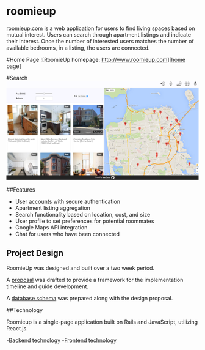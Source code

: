 # roomieup

[roomieup.com][roomieup] is a web application for users to find living spaces based on mutual interest. Users can search through apartment listings and indicate their interest.  Once the number of interested users matches the number of available bedrooms, in a listing, the users are connected.

#Home Page
![RoomieUp homepage: http://www.roomieup.com][home page]

#Search
![Roomieup search:][search]

##Features

- User accounts with secure authentication
- Apartment listing aggregation
- Search functionality based on location, cost, and size
- User profile to set preferences for potential roommates
- Google Maps API integration
- Chat for users who have been connected

## Project Design

RoomieUp was designed and built over a two week period.

A [proposal][proposal] was drafted to provide a framework for the implementation timeline and guide development.

A [database schema][schema] was prepared along with the design proposal.

##Technology

Roomieup is a single-page application built on Rails and JavaScript, utilizing React.js.

-[Backend technology][backend]
-[Frontend technology][frontend]

[roomieup]: http://roomieup.com
[home page]: ./docs/images/home_page.png "Roomieup Home Page"
[search]: ./docs/images/search.png "A user's search"
[proposal]: ./docs/proposal.md
[schema]: ./docs/schema.md
[backend]: ./docs/backend.md
[frontend]: ./docs/frontend.md
